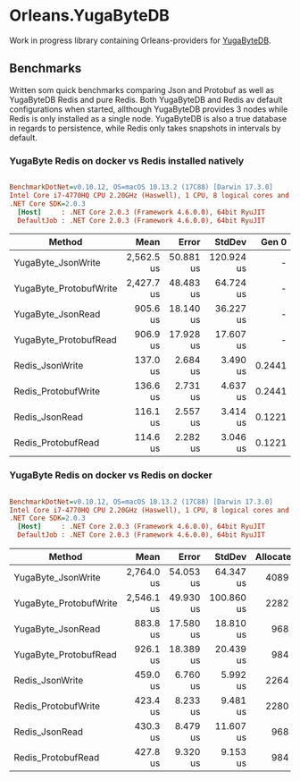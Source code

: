 # Orleans.YugaByteDB

Work in progress library containing Orleans-providers for [YugaByteDB](https://github.com/YugaByte/yugabyte-db).

## Benchmarks

Written som quick benchmarks comparing Json and Protobuf as well as YugaByteDB Redis and pure Redis.
Both YugaByteDB and Redis av default configurations when started, allthough YugaByteDB provides 3 nodes
while Redis is only installed as a single node. YugaByteDB is also a true database in regards to persistence, while
Redis only takes snapshots in intervals by default.

### YugaByte Redis on docker vs Redis installed natively

``` ini

BenchmarkDotNet=v0.10.12, OS=macOS 10.13.2 (17C88) [Darwin 17.3.0]
Intel Core i7-4770HQ CPU 2.20GHz (Haswell), 1 CPU, 8 logical cores and 4 physical cores
.NET Core SDK=2.0.3
  [Host]     : .NET Core 2.0.3 (Framework 4.6.0.0), 64bit RyuJIT
  DefaultJob : .NET Core 2.0.3 (Framework 4.6.0.0), 64bit RyuJIT


```
|                 Method |       Mean |     Error |     StdDev |  Gen 0 | Allocated |
|----------------------- |-----------:|----------:|-----------:|-------:|----------:|
|     YugaByte_JsonWrite | 2,562.5 us | 50.881 us | 120.924 us |      - |    3577 B |
| YugaByte_ProtobufWrite | 2,427.7 us | 48.483 us |  64.724 us |      - |    2266 B |
|      YugaByte_JsonRead |   905.6 us | 18.140 us |  36.227 us |      - |     968 B |
|  YugaByte_ProtobufRead |   906.9 us | 17.928 us |  17.607 us |      - |     984 B |
|        Redis_JsonWrite |   137.0 us |  2.684 us |   3.490 us | 0.2441 |    2280 B |
|    Redis_ProtobufWrite |   136.6 us |  2.731 us |   4.637 us | 0.2441 |    2280 B |
|         Redis_JsonRead |   116.1 us |  2.557 us |   3.414 us | 0.1221 |     984 B |
|     Redis_ProtobufRead |   114.6 us |  2.282 us |   3.046 us | 0.1221 |     984 B |


### YugaByte Redis on docker vs Redis on docker

``` ini

BenchmarkDotNet=v0.10.12, OS=macOS 10.13.2 (17C88) [Darwin 17.3.0]
Intel Core i7-4770HQ CPU 2.20GHz (Haswell), 1 CPU, 8 logical cores and 4 physical cores
.NET Core SDK=2.0.3
  [Host]     : .NET Core 2.0.3 (Framework 4.6.0.0), 64bit RyuJIT
  DefaultJob : .NET Core 2.0.3 (Framework 4.6.0.0), 64bit RyuJIT


```
|                 Method |       Mean |     Error |     StdDev | Allocated |
|----------------------- |-----------:|----------:|-----------:|----------:|
|     YugaByte_JsonWrite | 2,764.0 us | 54.053 us |  64.347 us |    4089 B |
| YugaByte_ProtobufWrite | 2,546.1 us | 49.930 us | 100.860 us |    2282 B |
|      YugaByte_JsonRead |   883.8 us | 17.580 us |  18.810 us |     968 B |
|  YugaByte_ProtobufRead |   926.1 us | 18.389 us |  20.439 us |     984 B |
|        Redis_JsonWrite |   459.0 us |  6.760 us |   5.992 us |    2264 B |
|    Redis_ProtobufWrite |   423.4 us |  8.233 us |   9.481 us |    2280 B |
|         Redis_JsonRead |   430.3 us |  8.479 us |  11.607 us |     968 B |
|     Redis_ProtobufRead |   427.8 us |  9.320 us |   9.153 us |     984 B |


